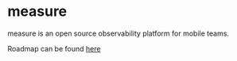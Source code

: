 # measure
measure is an open source observability platform for mobile teams. 

Roadmap can be found [here](https://github.com/orgs/measure-sh/projects/5/views/1)
